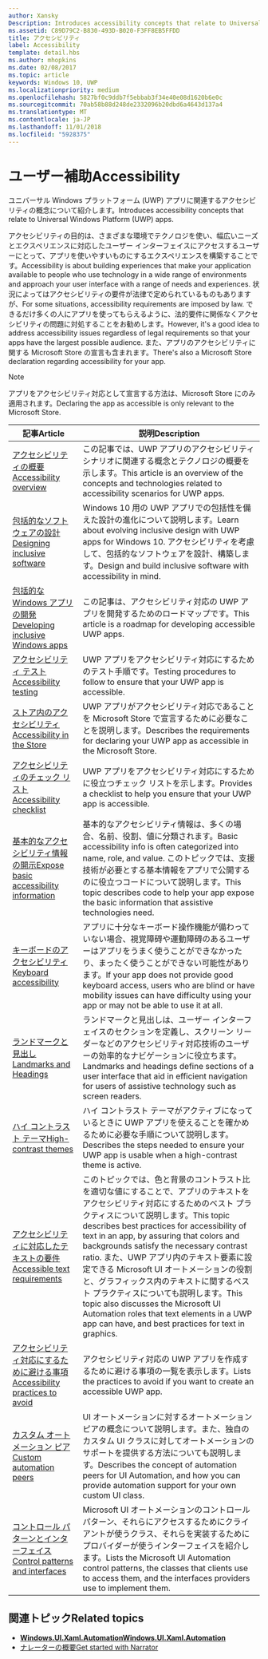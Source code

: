 ```yaml
---
author: Xansky
Description: Introduces accessibility concepts that relate to Universal Windows Platform (UWP) apps.
ms.assetid: C89D79C2-B830-493D-B020-F3FF8EB5FFDD
title: アクセシビリティ
label: Accessibility
template: detail.hbs
ms.author: mhopkins
ms.date: 02/08/2017
ms.topic: article
keywords: Windows 10, UWP
ms.localizationpriority: medium
ms.openlocfilehash: 5827bf0c9ddb7f5ebbab3f34e40e08d1620b6e0c
ms.sourcegitcommit: 70ab58b88d248de2332096b20dbd6a4643d137a4
ms.translationtype: MT
ms.contentlocale: ja-JP
ms.lasthandoff: 11/01/2018
ms.locfileid: "5928375"
---
```

# <a name="accessibility"></a><span data-ttu-id="06b2d-103">ユーザー補助</span><span class="sxs-lookup"><span data-stu-id="06b2d-103">Accessibility</span></span>  



<span data-ttu-id="06b2d-104">ユニバーサル Windows プラットフォーム (UWP) アプリに関連するアクセシビリティの概念について紹介します。</span><span class="sxs-lookup"><span data-stu-id="06b2d-104">Introduces accessibility concepts that relate to Universal Windows Platform (UWP) apps.</span></span>

<span data-ttu-id="06b2d-105">アクセシビリティの目的は、さまざまな環境でテクノロジを使い、幅広いニーズとエクスペリエンスに対応したユーザー インターフェイスにアクセスするユーザーにとって、アプリを使いやすいものにするエクスペリエンスを構築することです。</span><span class="sxs-lookup"><span data-stu-id="06b2d-105">Accessibility is about building experiences that make your application available to people who use technology in a wide range of environments and approach your user interface with a range of needs and experiences.</span></span> <span data-ttu-id="06b2d-106">状況によってはアクセシビリティの要件が法律で定められているものもありますが、</span><span class="sxs-lookup"><span data-stu-id="06b2d-106">For some situations, accessibility requirements are imposed by law.</span></span> <span data-ttu-id="06b2d-107">できるだけ多くの人にアプリを使ってもらえるように、法的要件に関係なくアクセシビリティの問題に対処することをお勧めします。</span><span class="sxs-lookup"><span data-stu-id="06b2d-107">However, it's a good idea to address accessibility issues regardless of legal requirements so that your apps have the largest possible audience.</span></span> <span data-ttu-id="06b2d-108">また、アプリのアクセシビリティに関する Microsoft Store の宣言も含まれます。</span><span class="sxs-lookup"><span data-stu-id="06b2d-108">There's also a Microsoft Store declaration regarding accessibility for your app.</span></span>

> [!NOTE]
> <span data-ttu-id="06b2d-109">アプリをアクセシビリティ対応として宣言する方法は、Microsoft Store にのみ適用されます。</span><span class="sxs-lookup"><span data-stu-id="06b2d-109">Declaring the app as accessible is only relevant to the Microsoft Store.</span></span>

| <span data-ttu-id="06b2d-110">記事</span><span class="sxs-lookup"><span data-stu-id="06b2d-110">Article</span></span> | <span data-ttu-id="06b2d-111">説明</span><span class="sxs-lookup"><span data-stu-id="06b2d-111">Description</span></span> |
|---------|-------------|
| [<span data-ttu-id="06b2d-112">アクセシビリティの概要</span><span class="sxs-lookup"><span data-stu-id="06b2d-112">Accessibility overview</span></span>](accessibility-overview.md) | <span data-ttu-id="06b2d-113">この記事では、UWP アプリのアクセシビリティ シナリオに関連する概念とテクノロジの概要を示します。</span><span class="sxs-lookup"><span data-stu-id="06b2d-113">This article is an overview of the concepts and technologies related to accessibility scenarios for UWP apps.</span></span> |
| [<span data-ttu-id="06b2d-114">包括的なソフトウェアの設計</span><span class="sxs-lookup"><span data-stu-id="06b2d-114">Designing inclusive software</span></span>](designing-inclusive-software.md) | <span data-ttu-id="06b2d-115">Windows 10 用の UWP アプリでの包括性を備えた設計の進化について説明します。</span><span class="sxs-lookup"><span data-stu-id="06b2d-115">Learn about evolving inclusive design with UWP apps for Windows 10.</span></span>  <span data-ttu-id="06b2d-116">アクセシビリティを考慮して、包括的なソフトウェアを設計、構築します。</span><span class="sxs-lookup"><span data-stu-id="06b2d-116">Design and build inclusive software with accessibility in mind.</span></span> |
| [<span data-ttu-id="06b2d-117">包括的な Windows アプリの開発</span><span class="sxs-lookup"><span data-stu-id="06b2d-117">Developing inclusive Windows apps</span></span>](developing-inclusive-windows-apps.md) | <span data-ttu-id="06b2d-118">この記事は、アクセシビリティ対応の UWP アプリを開発するためのロードマップです。</span><span class="sxs-lookup"><span data-stu-id="06b2d-118">This article is a roadmap for developing accessible UWP apps.</span></span> |
| [<span data-ttu-id="06b2d-119">アクセシビリティ テスト</span><span class="sxs-lookup"><span data-stu-id="06b2d-119">Accessibility testing</span></span>](accessibility-testing.md) | <span data-ttu-id="06b2d-120">UWP アプリをアクセシビリティ対応にするためのテスト手順です。</span><span class="sxs-lookup"><span data-stu-id="06b2d-120">Testing procedures to follow to ensure that your UWP app is accessible.</span></span> |
| [<span data-ttu-id="06b2d-121">ストア内のアクセシビリティ</span><span class="sxs-lookup"><span data-stu-id="06b2d-121">Accessibility in the Store</span></span>](accessibility-in-the-store.md) | <span data-ttu-id="06b2d-122">UWP アプリがアクセシビリティ対応であることを Microsoft Store で宣言するために必要なことを説明します。</span><span class="sxs-lookup"><span data-stu-id="06b2d-122">Describes the requirements for declaring your UWP app as accessible in the Microsoft Store.</span></span> |
| [<span data-ttu-id="06b2d-123">アクセシビリティのチェック リスト</span><span class="sxs-lookup"><span data-stu-id="06b2d-123">Accessibility checklist</span></span>](accessibility-checklist.md) | <span data-ttu-id="06b2d-124">UWP アプリをアクセシビリティ対応にするために役立つチェック リストを示します。</span><span class="sxs-lookup"><span data-stu-id="06b2d-124">Provides a checklist to help you ensure that your UWP app is accessible.</span></span> |
| [<span data-ttu-id="06b2d-125">基本的なアクセシビリティ情報の開示</span><span class="sxs-lookup"><span data-stu-id="06b2d-125">Expose basic accessibility information</span></span>](basic-accessibility-information.md) | <span data-ttu-id="06b2d-126">基本的なアクセシビリティ情報は、多くの場合、名前、役割、値に分類されます。</span><span class="sxs-lookup"><span data-stu-id="06b2d-126">Basic accessibility info is often categorized into name, role, and value.</span></span> <span data-ttu-id="06b2d-127">このトピックでは、支援技術が必要とする基本情報をアプリで公開するのに役立つコードについて説明します。</span><span class="sxs-lookup"><span data-stu-id="06b2d-127">This topic describes code to help your app expose the basic information that assistive technologies need.</span></span> |
| [<span data-ttu-id="06b2d-128">キーボードのアクセシビリティ</span><span class="sxs-lookup"><span data-stu-id="06b2d-128">Keyboard accessibility</span></span>](keyboard-accessibility.md) | <span data-ttu-id="06b2d-129">アプリに十分なキーボード操作機能が備わっていない場合、視覚障碍や運動障碍のあるユーザーはアプリをうまく使うことができなかったり、まったく使うことができない可能性があります。</span><span class="sxs-lookup"><span data-stu-id="06b2d-129">If your app does not provide good keyboard access, users who are blind or have mobility issues can have difficulty using your app or may not be able to use it at all.</span></span> |
| [<span data-ttu-id="06b2d-130">ランドマークと見出し</span><span class="sxs-lookup"><span data-stu-id="06b2d-130">Landmarks and Headings</span></span>](landmarks-and-headings.md) | <span data-ttu-id="06b2d-131">ランドマークと見出しは、ユーザー インターフェイスのセクションを定義し、スクリーン リーダーなどのアクセシビリティ対応技術のユーザーの効率的なナビゲーションに役立ちます。</span><span class="sxs-lookup"><span data-stu-id="06b2d-131">Landmarks and headings define sections of a user interface that aid in efficient navigation for users of assistive technology such as screen readers.</span></span> |
| [<span data-ttu-id="06b2d-132">ハイ コントラスト テーマ</span><span class="sxs-lookup"><span data-stu-id="06b2d-132">High-contrast themes</span></span>](high-contrast-themes.md) | <span data-ttu-id="06b2d-133">ハイ コントラスト テーマがアクティブになっているときに UWP アプリを使えることを確かめるために必要な手順について説明します。</span><span class="sxs-lookup"><span data-stu-id="06b2d-133">Describes the steps needed to ensure your UWP app is usable when a high-contrast theme is active.</span></span> |
| [<span data-ttu-id="06b2d-134">アクセシビリティに対応したテキストの要件</span><span class="sxs-lookup"><span data-stu-id="06b2d-134">Accessible text requirements</span></span>](accessible-text-requirements.md) | <span data-ttu-id="06b2d-135">このトピックでは、色と背景のコントラスト比を適切な値にすることで、アプリのテキストをアクセシビリティ対応にするためのベスト プラクティスについて説明します。</span><span class="sxs-lookup"><span data-stu-id="06b2d-135">This topic describes best practices for accessibility of text in an app, by assuring that colors and backgrounds satisfy the necessary contrast ratio.</span></span> <span data-ttu-id="06b2d-136">また、UWP アプリ内のテキスト要素に設定できる Microsoft UI オートメーションの役割と、グラフィックス内のテキストに関するベスト プラクティスについても説明します。</span><span class="sxs-lookup"><span data-stu-id="06b2d-136">This topic also discusses the Microsoft UI Automation roles that text elements in a UWP app can have, and best practices for text in graphics.</span></span> |
| [<span data-ttu-id="06b2d-137">アクセシビリティ対応にするために避ける事項</span><span class="sxs-lookup"><span data-stu-id="06b2d-137">Accessibility practices to avoid</span></span>](practices-to-avoid.md) | <span data-ttu-id="06b2d-138">アクセシビリティ対応の UWP アプリを作成するために避ける事項の一覧を表示します。</span><span class="sxs-lookup"><span data-stu-id="06b2d-138">Lists the practices to avoid if you want to create an accessible UWP app.</span></span> |
| [<span data-ttu-id="06b2d-139">カスタム オートメーション ピア</span><span class="sxs-lookup"><span data-stu-id="06b2d-139">Custom automation peers</span></span>](custom-automation-peers.md) | <span data-ttu-id="06b2d-140">UI オートメーションに対するオートメーション ピアの概念について説明します。また、独自のカスタム UI クラスに対してオートメーションのサポートを提供する方法についても説明します。</span><span class="sxs-lookup"><span data-stu-id="06b2d-140">Describes the concept of automation peers for UI Automation, and how you can provide automation support for your own custom UI class.</span></span> |
| [<span data-ttu-id="06b2d-141">コントロール パターンとインターフェイス</span><span class="sxs-lookup"><span data-stu-id="06b2d-141">Control patterns and interfaces</span></span>](control-patterns-and-interfaces.md) | <span data-ttu-id="06b2d-142">Microsoft UI オートメーションのコントロール パターン、それらにアクセスするためにクライアントが使うクラス、それらを実装するためにプロバイダーが使うインターフェイスを紹介します。</span><span class="sxs-lookup"><span data-stu-id="06b2d-142">Lists the Microsoft UI Automation control patterns, the classes that clients use to access them, and the interfaces providers use to implement them.</span></span> |

## <a name="related-topics"></a><span data-ttu-id="06b2d-143">関連トピック</span><span class="sxs-lookup"><span data-stu-id="06b2d-143">Related topics</span></span>  
* [**<span data-ttu-id="06b2d-144">Windows.UI.Xaml.Automation</span><span class="sxs-lookup"><span data-stu-id="06b2d-144">Windows.UI.Xaml.Automation</span></span>**](https://msdn.microsoft.com/library/windows/apps/BR209179) 
* [<span data-ttu-id="06b2d-145">ナレーターの概要</span><span class="sxs-lookup"><span data-stu-id="06b2d-145">Get started with Narrator</span></span>](https://support.microsoft.com/en-us/help/22798/windows-10-narrator-get-started)